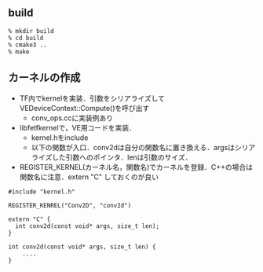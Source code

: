 ## build

    % mkdir build
    % cd build
    % cmake3 ..
    % make


## カーネルの作成

- TF内でkernelを実装．引数をシリアライズしてVEDeviceContext::Compute()を呼び出す
    - conv_ops.ccに実装例あり
- libfetfkernelで，VE用コードを実装．
    - kernel.hをinclude
    - 以下の関数が入口．conv2dは自分の関数名に置き換える．argsはシリアライズした引数へのポインタ．lenは引数のサイズ．
- REGISTER_KERNEL(カーネル名，関数名)でカーネルを登録．C++の場合は関数名に注意．extern "C" しておくのが良い


~~~
#include "kernel.h"

REGISTER_KENREL("Conv2D", "conv2d")

extern "C" {
  int conv2d(const void* args, size_t len);
}

int conv2d(const void* args, size_t len) {
    ....
}
~~~~